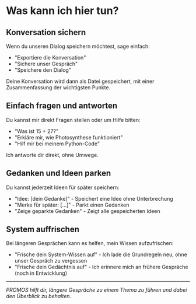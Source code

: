 # Was kann ich hier tun?

## Konversation sichern

Wenn du unseren Dialog speichern möchtest, sage einfach:
- "Exportiere die Konversation"
- "Sichere unser Gespräch"
- "Speichere den Dialog"

Deine Konversation wird dann als Datei gespeichert, mit einer Zusammenfassung der wichtigsten Punkte.

## Einfach fragen und antworten

Du kannst mir direkt Fragen stellen oder um Hilfe bitten:
- "Was ist 15 + 27?"
- "Erkläre mir, wie Photosynthese funktioniert"
- "Hilf mir bei meinem Python-Code"

Ich antworte dir direkt, ohne Umwege.

## Gedanken und Ideen parken

Du kannst jederzeit Ideen für später speichern:
- "Idee: [dein Gedanke]" - Speichert eine Idee ohne Unterbrechung
- "Merke für später: [...]" - Parkt einen Gedanken
- "Zeige geparkte Gedanken" - Zeigt alle gespeicherten Ideen

## System auffrischen

Bei längeren Gesprächen kann es helfen, mein Wissen aufzufrischen:
- "Frische dein System-Wissen auf" - Ich lade die Grundregeln neu, ohne unser Gespräch zu vergessen
- "Frische dein Gedächtnis auf" - Ich erinnere mich an frühere Gespräche (noch in Entwicklung)

---
*PROMOS hilft dir, längere Gespräche zu einem Thema zu führen und dabei den Überblick zu behalten.*